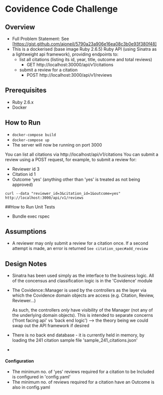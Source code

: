 # Covidence Code Challenge

## Overview



* Full Problem Statement: See [https://gist.github.com/ajoneil/5790a23a906e16ea08c3b0e93f380f48]
* This is a dockerised (base image Ruby 2.6.5) Ruby API (using Sinatra as a lightweight api framework), providing endpoints to:
  * list all citations (listing its id, year, title, outcome and total reviews)
    * GET http://localhost:30000/api/v1/citations
  * submit a review for a citation
    * POST http://localhost:3000/api/v1/reviews
  
## Prerequisites

* Ruby 2.6.x
* Docker
  
## How to Run

* ```docker-compose build```
* ```docker-compose up```
* The server will now be running on port 3000

You can list all citations via http://localhost/api/v1/citations
You can submit a review using a POST request, for example, to submit a review for:
* Reviewer id 3
* Citation id 1
* Outcome 'yes' (anything other than 'yes' is treated as not being approved)

```curl --data "reviewer_id=3&citation_id=1&outcome=yes" http://localhost:3000/api/v1/reviews```

##How to Run Unit Tests

* Bundle exec rspec

## Assumptions

* A reviewer may only submit a review for a citation once. If a second attempt is made, an error is returned
```See citation_spec#add_review```

## Design Notes

* Sinatra has been used simply as the interface to the business logic.
  All of the concensus and classification logic is in the 'Covidence' module
  
* The Covidence::Manager is used by the controllers as the layer via which the Covidence domain objects are access (e.g. Citation, Review, Reviewer...)
  
  As such, the controllers _only_ have visibility of the Manager (not any of the underlying domain objects).
  This is intended to separate concerns ('front facing api' vs 'back end logic') --> the theory being we could swap out the API framework if desired 
  
* There is no back end database - it is currently held in memory, by loading the 241 citation sample file 'sample_241_citations.json'
* 
  
#### Configuration
* The minimum no. of 'yes' reviews required for a citation to be Included is configured in 'config.yaml'
* The minimum no. of reviews required for a citation have an Outcome is also in config.yaml
